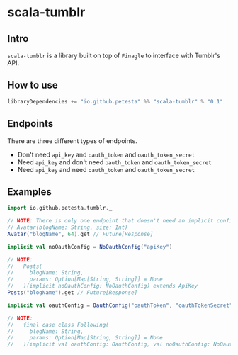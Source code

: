 scala-tumblr
============

## Intro
`scala-tumblr` is a library built on top of `Finagle` to interface with Tumblr's API.

## How to use
```scala
libraryDependencies += "io.github.petesta" %% "scala-tumblr" % "0.1"
```

## Endpoints
There are three different types of endpoints.
* Don't need `api_key` and `oauth_token` and `oauth_token_secret`
* Need `api_key` and don't need `oauth_token` and `oauth_token_secret`
* Need `api_key` and need `oauth_token` and `oauth_token_secret`

## Examples
```scala
import io.github.petesta.tumblr._

// NOTE: There is only one endpoint that doesn't need an implicit config.
// Avatar(blogName: String, size: Int)
Avatar("blogName", 64).get // Future[Response]

implicit val noOauthConfig = NoOauthConfig("apiKey")

// NOTE:
//   Posts(
//     blogName: String,
//     params: Option[Map[String, String]] = None
//   )(implicit noOauthConfig: NoOauthConfig) extends ApiKey
Posts("blogName").get // Future[Response]

implicit val oauthConfig = OauthConfig("oauthToken", "oauthTokenSecret")

// NOTE:
//   final case class Following(
//     blogName: String,
//     params: Option[Map[String, String]] = None
//   )(implicit val oauthConfig: OauthConfig, val noOauthConfig: NoOauthConfig) extends OAuth
```
